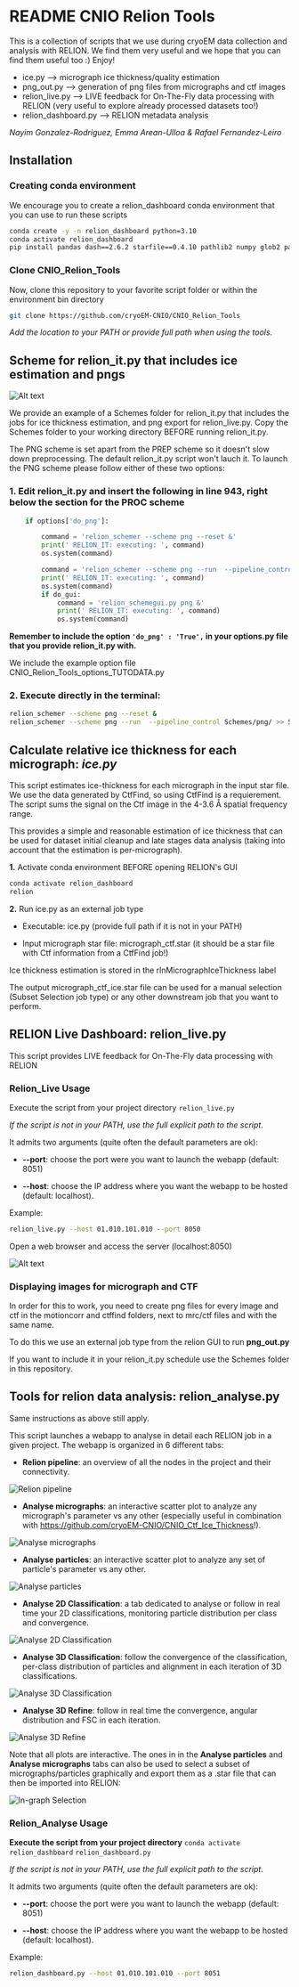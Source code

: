 # README CNIO Relion Tools

This is a collection of scripts that we use during cryoEM data collection and analysis with RELION. We find them very useful and we hope that you can find them useful too :) Enjoy!

- ice.py --> micrograph ice thickness/quality estimation
- png_out.py --> generation of png files from micrographs and ctf images
- relion_live.py --> LIVE feedback for On-The-Fly data processing with RELION (very useful to explore already processed datasets too!)
- relion_dashboard.py --> RELION metadata analysis

*Nayim Gonzalez-Rodriguez, Emma Arean-Ulloa & Rafael Fernandez-Leiro*

## Installation

### Creating conda environment

We encourage you to create a relion_dashboard conda environment that you can use to run these scripts

```bash
conda create -y -n relion_dashboard python=3.10
conda activate relion_dashboard
pip install pandas dash==2.6.2 starfile==0.4.10 pathlib2 numpy glob2 pathlib argparse seaborn regex dash-cytoscape==0.3.0 dash_bootstrap_components==1.4.0 flask==2.1.2 werkzeug==2.1.2
```

### Clone CNIO_Relion_Tools

Now, clone this repository to your favorite script folder or within the environment bin directory

```bash
git clone https://github.com/cryoEM-CNIO/CNIO_Relion_Tools
```

*Add the location to your PATH or provide full path when using the tools.*

## Scheme for relion_it.py that includes ice estimation and pngs

![Alt text](pics/schemes_diagram.png)

We provide an example of a Schemes folder for relion_it.py that includes the jobs for ice thickness estimation, and png export for relion_live.py. Copy the Schemes folder to your working directory BEFORE running relion_it.py.

The PNG scheme is set apart from the PREP scheme so it doesn't slow down preprocessing. The default relion_it.py script won't lauch it. To launch the PNG scheme please follow either of these two options:

### 1. Edit relion_it.py and insert the following in line 943, right below the section for the PROC scheme

```python
    if options['do_png']:

        command = 'relion_schemer --scheme png --reset &'
        print(' RELION_IT: executing: ', command)
        os.system(command)

        command = 'relion_schemer --scheme png --run  --pipeline_control Schemes/png/ >> Schemes/png/run.out 2>> Schemes/png/run.err  &'
        print(' RELION_IT: executing: ', command)
        os.system(command)
        if do_gui:
            command = 'relion_schemegui.py png &'
            print(' RELION_IT: executing: ', command)
            os.system(command)
```

**Remember to include the option ```'do_png' : 'True',``` in your options.py file that you provide relion_it.py with.**

We include the example option file CNIO_Relion_Tools_options_TUTODATA.py

### 2. Execute directly in the terminal:

```bash
relion_schemer --scheme png --reset &
relion_schemer --scheme png --run  --pipeline_control Schemes/png/ >> Schemes/png/run.out 2>> Schemes/png/run.err  &
```

## Calculate relative ice thickness for each micrograph: *ice.py*

This script estimates ice-thickness for each micrograph in the input star file.
We use the data generated by CtfFind, so using CtfFind is a requierement.
The script sums the signal on the Ctf image in the 4-3.6 Å spatial frequency range.

This provides a simple and reasonable estimation of ice thickness that can be used for dataset initial cleanup and late stages data analysis (taking into account that the estimation is per-micrograph).

**1.** Activate conda environment BEFORE opening RELION's GUI

```bash
conda activate relion_dashboard
relion
```

**2.** Run ice.py as an external job type

- Executable: ice.py (provide full path if it is not in your PATH)

- Input micrograph star file: micrograph_ctf.star (it should be a star file with Ctf information from a CtfFind job!)

Ice thickness estimation is stored in the rlnMicrographIceThickness label

The output micrograph_ctf_ice.star file can be used for a manual selection (Subset Selection job type) or any other downstream job that you want to perform.

## RELION Live Dashboard: relion_live.py

This script provides LIVE feedback for On-The-Fly data processing with RELION

### Relion_Live Usage

Execute the script from your project directory
`relion_live.py`

*If the script is not in your PATH, use the full explicit path to the script.*

It admits two arguments (quite often the default parameters are ok):

- **--port**: choose the port were you want to launch the webapp (default: 8051)

- **--host**: choose the IP address where you want the webapp to be hosted (default: localhost).

Example:

```bash
relion_live.py --host 01.010.101.010 --port 8050
```

Open a web browser and access the server (localhost:8050)

![Alt text](pics/relion_live.png)

### Displaying images for micrograph and CTF

In order for this to work, you need to create png files for every image and ctf in the motioncorr and ctffind folders, next to mrc/ctf files and with the same name.

To do this we use an external job type from the relion GUI to run **png\_out.py**

If you want to include it in your relion\_it.py schedule use the Schemes folder in this repository.

## Tools for relion data analysis: relion_analyse.py

Same instructions as above still apply.

This script launches a webapp to analyse in detail each RELION job in a given project. The webapp is organized in 6 different tabs:

- **Relion pipeline**: an overview of all the nodes in the project and their connectivity.

![Relion pipeline](pics/relion_analyse.png)

- **Analyse micrographs**: an interactive scatter plot to analyze any micrograph's parameter vs any other (especially useful in combination with <https://github.com/cryoEM-CNIO/CNIO_Ctf_Ice_Thickness>!).

![Analyse micrographs](https://user-images.githubusercontent.com/60991432/179054307-012e224b-678a-473d-8c2e-a45916283e81.png)

- **Analyse particles**: an interactive scatter plot to analyze any set of particle's parameter vs any other.

![Analyse particles](https://user-images.githubusercontent.com/60991432/179055092-08e31056-253b-4627-b4f1-0cec84d2f458.png)

- **Analyse 2D Classification**: a tab dedicated to analyse or follow in real time your 2D classifications, monitoring particle distribution per class and convergence.

![Analyse 2D Classification](https://user-images.githubusercontent.com/60991432/179055437-d23cc833-016a-4820-858a-53aac1925df7.png)

- **Analyse 3D Classification**: follow the convergence of the classification, per-class distribution of particles and alignment in each iteration of 3D classifications.

![Analyse 3D Classification](https://user-images.githubusercontent.com/60991432/179055781-fb41965c-dd17-4322-9c8c-118d14ba1ea4.png)

- **Analyse 3D Refine**: follow in real time the convergence, angular distribution and FSC in each iteration.

![Analyse 3D Refine](https://user-images.githubusercontent.com/60991432/179057309-fedef18d-78d6-42b4-a472-6a226cad1f70.jpeg)

Note that all plots are interactive. The ones in in the **Analyse particles** and **Analyse micrographs** tabs can also be used to select a subset of micrographs/particles graphically and export them as a .star file that can then be imported into RELION:

![In-graph Selection](https://user-images.githubusercontent.com/60991432/179060588-c2b8a6f6-4927-4edc-88bd-cd8d9036bbf8.gif)

### Relion_Analyse Usage

**Execute the script from your project directory**
`conda activate relion_dashboard`
`relion_dashboard.py`

*If the script is not in your PATH, use the full explicit path to the script.*

It admits two arguments (quite often the default parameters are ok):

- **--port**: choose the port were you want to launch the webapp (default: 8051)

- **--host**: choose the IP address where you want the webapp to be hosted (default: localhost).

Example:

```bash
relion_dashboard.py --host 01.010.101.010 --port 8051
```
